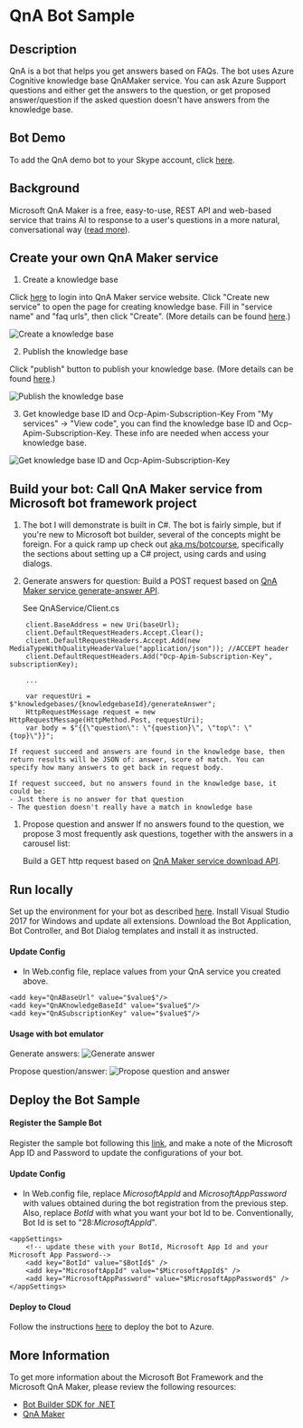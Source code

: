 # QnA Bot Sample

## Description
QnA is a bot that helps you get answers based on FAQs. The bot uses Azure Cognitive knowledge base QnAMaker service. You can ask Azure Support questions and either get the answers to the question, or get proposed answer/question if the asked question doesn't have answers from the knowledge base.

## Bot Demo
To add the QnA demo bot to your Skype account, click [here](https://join.skype.com/bot/05ad2d2d-b847-4616-9f0a-ac9d570a9874).

## Background
Microsoft QnA Maker is a free, easy-to-use, REST API and web-based service that trains AI to response to a user's questions in a more natural, conversational way ([read more](https://docs.microsoft.com/en-us/azure/cognitive-services/qnamaker/home)).

## Create your own QnA Maker service
1. Create a knowledge base

Click [here](https://qnamaker.ai) to login into QnA Maker service website. Click "Create new service" to open the page for creating knowledge base. Fill in "service name" and "faq urls", then click "Create". (More details can be found [here](https://docs.microsoft.com/en-us/azure/cognitive-services/qnamaker/guides/createkb).)

![Create a knowledge base](./assets/create-kb.png)

2. Publish the knowledge base

Click "publish" button to publish your knowledge base. (More details can be found
[here](https://docs.microsoft.com/en-us/azure/cognitive-services/qnamaker/guides/createkb).)

![Publish the knowledge base](./assets/publish-kb.png)

3. Get knowledge base ID and Ocp-Apim-Subscription-Key
From "My services" -> "View code", you can find the knowledge base ID and Ocp-Apim-Subscription-Key. These info are needed when access your knowledge base.

![Get knowledge base ID and Ocp-Apim-Subscription-Key](./assets/kb-keys.png)


## Build your bot: Call QnA Maker service from Microsoft bot framework project
1. The bot I will demonstrate is built in C#. The bot is fairly simple, but if you're new to Microsoft bot builder, several of the concepts might be foreign. For a quick ramp up check out [aka.ms/botcourse](http://aka.ms/botcourse), specifically the sections about setting up a C# project, using cards and using dialogs.

1. Generate answers for question:
    Build a POST request based on [QnA Maker service generate-answer API](https://westus.dev.cognitive.microsoft.com/docs/services/58994a073d9e04097c7ba6fe/operations/58994a073d9e041ad42d9ba9).

    See QnAService/Client.cs
```
    client.BaseAddress = new Uri(baseUrl);
    client.DefaultRequestHeaders.Accept.Clear();
    client.DefaultRequestHeaders.Accept.Add(new MediaTypeWithQualityHeaderValue("application/json")); //ACCEPT header
    client.DefaultRequestHeaders.Add("Ocp-Apim-Subscription-Key", subscriptionKey);

    ...

    var requestUri = $"knowledgebases/{knowledgebaseId}/generateAnswer";
    HttpRequestMessage request = new HttpRequestMessage(HttpMethod.Post, requestUri);
    var body = $"{{\"question\": \"{question}\", \"top\": \"{top}\"}}";
```

    If request succeed and answers are found in the knowledge base, then return results will be JSON of: answer, score of match. You can specify how many answers to get back in request body.

    If request succeed, but no answers found in the knowledge base, it could be:
    - Just there is no answer for that question
    - The question doesn't really have a match in knowledge base

1. Propose question and answer
    If no answers found to the question, we propose 3 most frequently ask questions, together with the answers in a carousel list:

    Build a GET http request based on [QnA Maker service download API](https://westus.dev.cognitive.microsoft.com/docs/services/58994a073d9e04097c7ba6fe/operations/58994a073d9e041ad42d9bac).

## Run locally
Set up the environment for your bot as described [here](https://docs.microsoft.com/en-us/bot-framework/dotnet/bot-builder-dotnet-quickstart). Install Visual Studio 2017 for Windows and update all extensions. Download the Bot Application, Bot Controller, and Bot Dialog templates and install it as instructed.

#### Update Config

- In Web.config file, replace values from your QnA service you created above.
```
<add key="QnABaseUrl" value="$value$"/>
<add key="QnAKnowledgeBaseId" value="$value$"/>
<add key="QnASubscriptionKey" value="$value$"/>
```

#### Usage with bot emulator

Generate answers:
![Generate answer](./assets/generate-answer.png)

Propose question/answer:
![Propose question and answer](./assets/no-match.png)

## Deploy the Bot Sample

#### Register the Sample Bot
Register the sample bot following this [link](https://docs.microsoft.com/en-us/bot-framework/portal-register-bot), and make a note of the Microsoft App ID and Password to update the configurations of your bot.

#### Update Config

- In Web.config file, replace $MicrosoftAppId$ and $MicrosoftAppPassword$ with values obtained during the bot registration from the previous step. Also, replace $BotId$ with what you want your bot Id to be. Conventionally, Bot Id is set to "28:$MicrosoftAppId$".
```
<appSettings>
    <!-- update these with your BotId, Microsoft App Id and your Microsoft App Password-->
    <add key="BotId" value="$BotId$" />
    <add key="MicrosoftAppId" value="$MicrosoftAppId$" />
    <add key="MicrosoftAppPassword" value="$MicrosoftAppPassword$" />
</appSettings>
```

#### Deploy to Cloud

Follow the instructions [here](https://docs.microsoft.com/en-us/bot-framework/deploy-bot-overview) to deploy the bot to Azure.


## More Information
To get more information about the Microsoft Bot Framework and the Microsoft QnA Maker, please review the following resources:
- [Bot Builder SDK for .NET](https://docs.microsoft.com/en-us/bot-framework/dotnet/bot-builder-dotnet-overview)
- [QnA Maker](https://azure.microsoft.com/en-us/services/cognitive-services/qna-maker/)
